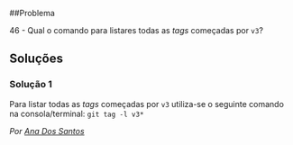 ##Problema

46 - Qual o comando para listares todas as _tags_ começadas por `v3`?

## Soluções

### Solução 1

 Para listar todas as _tags_ começadas por `v3` utiliza-se o seguinte
 comando na consola/terminal: `git tag -l v3*`

 *Por [Ana Dos Santos](https://github.com/AnSantos99)*
